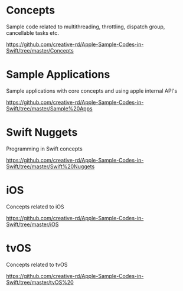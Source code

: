 # Concepts 

Sample code related to multithreading, throttling, dispatch group, cancellable tasks etc. 

https://github.com/creative-rd/Apple-Sample-Codes-in-Swift/tree/master/Concepts 

# Sample Applications

Sample applications with core concepts and using apple internal API's

https://github.com/creative-rd/Apple-Sample-Codes-in-Swift/tree/master/Sample%20Apps

# Swift Nuggets

Programming in Swift concepts

https://github.com/creative-rd/Apple-Sample-Codes-in-Swift/tree/master/Swift%20Nuggets

# iOS

Concepts related to iOS 

https://github.com/creative-rd/Apple-Sample-Codes-in-Swift/tree/master/iOS

# tvOS 

Concepts related to tvOS

https://github.com/creative-rd/Apple-Sample-Codes-in-Swift/tree/master/tvOS%20
